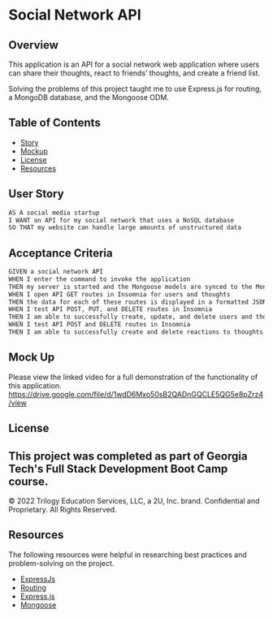 # Social Network API

## Overview

This application is an API for a social network web application where users can share their thoughts, react to friends’ thoughts, and create a friend list. 

Solving the problems of this project taught me to use Express.js for routing, a MongoDB database, and the Mongoose ODM. 

## Table of Contents

- [Story](#user-story)
- [Mockup](#mockup) 
- [License](#license)
- [Resources](#resources)

## User Story

```md
AS A social media startup
I WANT an API for my social network that uses a NoSQL database
SO THAT my website can handle large amounts of unstructured data
```

## Acceptance Criteria

```md
GIVEN a social network API
WHEN I enter the command to invoke the application
THEN my server is started and the Mongoose models are synced to the MongoDB database
WHEN I open API GET routes in Insomnia for users and thoughts
THEN the data for each of these routes is displayed in a formatted JSON
WHEN I test API POST, PUT, and DELETE routes in Insomnia
THEN I am able to successfully create, update, and delete users and thoughts in my database
WHEN I test API POST and DELETE routes in Insomnia
THEN I am able to successfully create and delete reactions to thoughts and add and remove friends to a user’s friend list
```

## Mock Up

Please view the linked video for a full demonstration of the functionality of this application. https://drive.google.com/file/d/1wdD6Mxo50sB2QADnGQCLE5QG5e8pZrz4/view 

## License
This project was completed as part of Georgia Tech's Full Stack Development Boot Camp course. 
---
© 2022 Trilogy Education Services, LLC, a 2U, Inc. brand. Confidential and Proprietary. All Rights Reserved.


## Resources
The following resources were helpful in researching best practices and problem-solving on the project.
* [ExpressJs](https://expressjs.com/en/guide/routing.html)
* [Routing](https://expressjs.com/en/guide/routing.html)
* [Express.js](https://www.npmjs.com/package/express) 
* [Mongoose](https://www.npmjs.com/package/mongoose)


